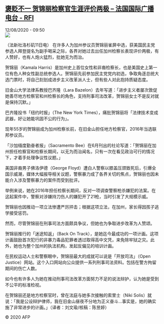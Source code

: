 <!--1597222514000-->
[褒贬不一 贺锦丽检察官生涯评价两极 – 法国国际广播电台 - RFI](http://www.rfi.fr//cn/contenu/20200812-%E8%A4%92%E8%B4%AC%E4%B8%8D%E4%B8%80-%E8%B4%BA%E9%94%A6%E4%B8%BD%E6%A3%80%E5%AF%9F%E5%AE%98%E7%94%9F%E6%B6%AF%E8%AF%84%E4%BB%B7%E4%B8%A4%E6%9E%81)
------

<div>12/08/2020 - 09:50</div><img src="https://s.rfi.fr/media/display/18ceadb2-dc72-11ea-ab7f-005056bff430/w:310/p:16x9/int0010b.200812155001.jpg"><div class="t-content__body u-clearfix"><div class="m-interstitial"></div><p>（法新社洛杉矶11日电）    在许多人为加州参议员贺锦丽雀屏中选，获美国民主党参选人拜登提名为副手喝采之际，各界对她过去出任加州检察长表现评价两极，有人赞好，也有人炮火猛烈，批她无为而治。</p><p>    贺锦丽（Kamala Harris）是加州史上首位女性和非裔检察长，也是美国史上第一位有色人种女性副总统参选人。贺锦丽先前参加民主党党内初选，争取角逐总统大选门票时，将自己刻划成进步主义改革派人士，但有些人对此抱持质疑态度。</p><p>    旧金山大学法律系教授巴齐隆（Lara Bazelon）去年写道：「进步主义者屡次敦促她善尽地方检察官和州检察长的角色，支持刑事司法改革，贺锦丽女士不是反对就是保持沉默。」</p><p>    巴齐隆投书「纽约时报」（The New York Times），痛批贺锦丽将「法律技术变成武器，好让她能巩固不公的行为」。</p><p>    现年55岁的贺锦丽成为加州检察长前，在旧金山担任地方检察官，2016年当选联邦参议员。</p><p>    「沙加缅度勤奋者报」（Sacramento Bee）在6月刊出的社论写道：「贺锦丽在加州担任检察官和检察长期间，以无为而治闻名，只有一次在看见政治可行的情况下，才着手处理争议性议题。」</p><p>    美国非裔男子佛洛伊德（George Floyd）遭白人警察以膝盖压颈致死后，引爆全国示威潮，媒体大幅报导相关议题，警察暴力成了各界关切的焦点，贺锦丽也因未能介入涉及警察暴力的案件而受到批评。</p><p>    举例来说，她在2016年担任检察长期间，反对一项调查警察枪杀嫌犯的法案。在这起案件中，警察对涉嫌持刀伤人的嫌犯开了21枪，当时引发了大规模示威。</p><p>    贺锦丽也因推动一项立法惨遭严厉抨击；根据这项立法，在加州，家长得因孩子逃学接受惩罚。</p><p>    然而，尽管贺锦丽在刑事司法方面颇具争议，但她也为争取进步改革为人赞颂。</p><p>    贺锦丽推行的「迷途知返」（Back On Track），是她迄今最成功的一项计画。这项计画鼓励首次犯行的非暴力毒品犯罪者透过取得高中文凭，来免除牢狱之灾。此外，她也为整个加州的执法机构，发起反偏见的培训计画。</p><p>    在民权运动人士和警察眼中，贺锦丽最大的成就可以说是「开放司法」（Open Justice）网站。这个入口网站向公众提供一系列刑事司法资料。包括在警方拘留期间的伤亡人数。</p><p>    如今也有许多人为她在推动刑事司法改革方面努力不足的说法辩护，认为她是受到不公平的标准检视。</p><p>    在贺锦丽还是地方检察官时，曾在法庭与她多次接触的索里士（Niki Solis）就说：「我是公设辩护律师，我在旧金山昼夜不分地为正义奋斗…事实是，她的确实施了非常进步的计画。」（译者：刘文瑜/核稿：陈昱婷）</p><p class="t-copyright">© 2020 AFP</p>        </div>
